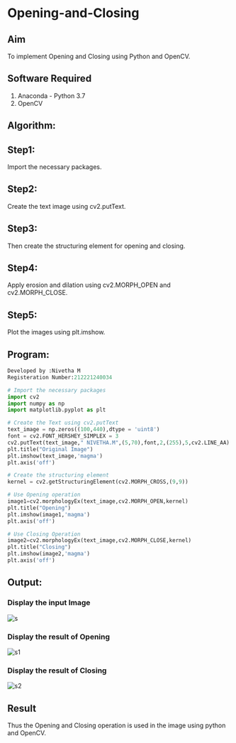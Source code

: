 # Opening-and-Closing

## Aim
To implement Opening and Closing using Python and OpenCV.

## Software Required
1. Anaconda - Python 3.7
2. OpenCV
## Algorithm:
## Step1:
Import the necessary packages.
## Step2:
Create the text image using cv2.putText.
## Step3:
Then create the structuring element for opening and closing.
## Step4:
Apply erosion and dilation using cv2.MORPH_OPEN and cv2.MORPH_CLOSE.
## Step5:
Plot the images using plt.imshow.

## Program:

``` Python
Developed by :Nivetha M
Registeration Number:212221240034

# Import the necessary packages
import cv2
import numpy as np
import matplotlib.pyplot as plt

# Create the Text using cv2.putText
text_image = np.zeros((100,440),dtype = 'uint8')
font = cv2.FONT_HERSHEY_SIMPLEX = 3
cv2.putText(text_image," NIVETHA.M",(5,70),font,2,(255),5,cv2.LINE_AA)
plt.title("Original Image")
plt.imshow(text_image,'magma')
plt.axis('off')

# Create the structuring element
kernel = cv2.getStructuringElement(cv2.MORPH_CROSS,(9,9))

# Use Opening operation
image1=cv2.morphologyEx(text_image,cv2.MORPH_OPEN,kernel)
plt.title("Opening")
plt.imshow(image1,'magma')
plt.axis('off')

# Use Closing Operation
image2=cv2.morphologyEx(text_image,cv2.MORPH_CLOSE,kernel)
plt.title("Closing")
plt.imshow(image2,'magma')
plt.axis('off')

```
## Output:

### Display the input Image
![s](https://github.com/Nivetham1710/Opening-and-Closing/assets/94155183/5410db8e-158f-4241-8283-9571646a030e)

### Display the result of Opening
![s1](https://github.com/Nivetham1710/Opening-and-Closing/assets/94155183/96810991-939a-41b1-bf65-830905903ff4)

### Display the result of Closing
![s2](https://github.com/Nivetham1710/Opening-and-Closing/assets/94155183/d038e5e7-4915-477a-bc18-7bab235b343a)


## Result
Thus the Opening and Closing operation is used in the image using python and OpenCV.
